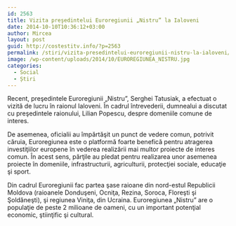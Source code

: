 ```yaml
---
id: 2563
title: Vizita preşedintelui Euroregiunii „Nistru” la Ialoveni
date: 2014-10-10T10:36:12+03:00
author: Mircea
layout: post
guid: http://costestitv.info/?p=2563
permalink: /stiri/vizita-presedintelui-euroregiunii-nistru-la-ialoveni/
image: /wp-content/uploads/2014/10/EUROREGIUNEA_NISTRU.jpg
categories:
  - Social
  - Știri
---
```

Recent, preşedintele Euroregiunii „Nistru&#8221;, Serghei Tatusiak, a efectuat o vizită de lucru în raionul Ialoveni. În cadrul întrevederii, dumnealui a discutat cu preşedintele raionului, Lilian Popescu, despre domeniile comune de interes.<!--more-->

De asemenea, oficialii au împărtăşit un punct de vedere comun, potrivit căruia, Euroregiunea este o platformă foarte benefică pentru atragerea investiţiilor europene în vederea realizării mai multor proiecte de interes comun. În acest sens, părţile au pledat pentru realizarea unor asemenea proiecte în domeniile, infrastructurii, agriculturii, protecţiei sociale, educaţie şi sport.

Din cadrul Euroregiunii fac partea şase raioane din nord-estul Republicii Moldova (raioanele Donduşeni, Ocniţa, Rezina, Soroca, Floreşti şi Şoldăneşti), şi regiunea Viniţa, din Ucraina. Euroregiunea „Nistru&#8221; are o populaţie de peste 2 milioane de oameni, cu un important potenţial economic, ştiinţific şi cultural.